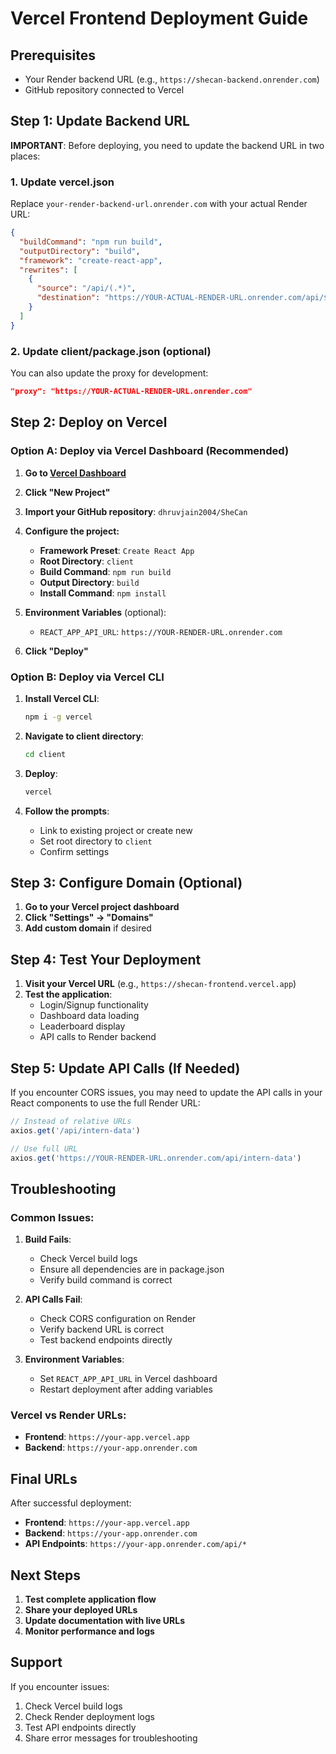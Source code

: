 # Vercel Frontend Deployment Guide

## Prerequisites
- Your Render backend URL (e.g., `https://shecan-backend.onrender.com`)
- GitHub repository connected to Vercel

## Step 1: Update Backend URL

**IMPORTANT**: Before deploying, you need to update the backend URL in two places:

### 1. Update vercel.json
Replace `your-render-backend-url.onrender.com` with your actual Render URL:
```json
{
  "buildCommand": "npm run build",
  "outputDirectory": "build",
  "framework": "create-react-app",
  "rewrites": [
    {
      "source": "/api/(.*)",
      "destination": "https://YOUR-ACTUAL-RENDER-URL.onrender.com/api/$1"
    }
  ]
}
```

### 2. Update client/package.json (optional)
You can also update the proxy for development:
```json
"proxy": "https://YOUR-ACTUAL-RENDER-URL.onrender.com"
```

## Step 2: Deploy on Vercel

### Option A: Deploy via Vercel Dashboard (Recommended)

1. **Go to [Vercel Dashboard](https://vercel.com/dashboard)**
2. **Click "New Project"**
3. **Import your GitHub repository**: `dhruvjain2004/SheCan`
4. **Configure the project:**
   - **Framework Preset**: `Create React App`
   - **Root Directory**: `client`
   - **Build Command**: `npm run build`
   - **Output Directory**: `build`
   - **Install Command**: `npm install`

5. **Environment Variables** (optional):
   - `REACT_APP_API_URL`: `https://YOUR-RENDER-URL.onrender.com`

6. **Click "Deploy"**

### Option B: Deploy via Vercel CLI

1. **Install Vercel CLI**:
   ```bash
   npm i -g vercel
   ```

2. **Navigate to client directory**:
   ```bash
   cd client
   ```

3. **Deploy**:
   ```bash
   vercel
   ```

4. **Follow the prompts**:
   - Link to existing project or create new
   - Set root directory to `client`
   - Confirm settings

## Step 3: Configure Domain (Optional)

1. **Go to your Vercel project dashboard**
2. **Click "Settings" → "Domains"**
3. **Add custom domain** if desired

## Step 4: Test Your Deployment

1. **Visit your Vercel URL** (e.g., `https://shecan-frontend.vercel.app`)
2. **Test the application**:
   - Login/Signup functionality
   - Dashboard data loading
   - Leaderboard display
   - API calls to Render backend

## Step 5: Update API Calls (If Needed)

If you encounter CORS issues, you may need to update the API calls in your React components to use the full Render URL:

```javascript
// Instead of relative URLs
axios.get('/api/intern-data')

// Use full URL
axios.get('https://YOUR-RENDER-URL.onrender.com/api/intern-data')
```

## Troubleshooting

### Common Issues:

1. **Build Fails**:
   - Check Vercel build logs
   - Ensure all dependencies are in package.json
   - Verify build command is correct

2. **API Calls Fail**:
   - Check CORS configuration on Render
   - Verify backend URL is correct
   - Test backend endpoints directly

3. **Environment Variables**:
   - Set `REACT_APP_API_URL` in Vercel dashboard
   - Restart deployment after adding variables

### Vercel vs Render URLs:
- **Frontend**: `https://your-app.vercel.app`
- **Backend**: `https://your-app.onrender.com`

## Final URLs

After successful deployment:
- **Frontend**: `https://your-app.vercel.app`
- **Backend**: `https://your-app.onrender.com`
- **API Endpoints**: `https://your-app.onrender.com/api/*`

## Next Steps

1. **Test complete application flow**
2. **Share your deployed URLs**
3. **Update documentation with live URLs**
4. **Monitor performance and logs**

## Support

If you encounter issues:
1. Check Vercel build logs
2. Check Render deployment logs
3. Test API endpoints directly
4. Share error messages for troubleshooting 